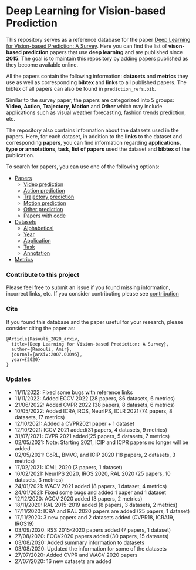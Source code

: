 <a name=top></a>
# Deep Learning for Vision-based Prediction
This repository serves as a reference database for the paper [Deep Learning for Vision-based Prediction: A Survey](https://arxiv.org/pdf/2007.00095.pdf). Here you can find the list of **vison-based prediction** papers that use **deep learning** and are published since **2015**. The goal is to maintain this repository by adding papers published as they become available online.

All the papers contain the following information: **datasets** and **metrics** they use as well as corresponding **bibtex** and **links** to all published papers. The bibtex of all papers can also be found in `prediction_refs.bib`.

Similar to the survey paper, the papers are categorized into 5 groups: **Video**, **Action**, **Trajectory**, **Motion** and **Other** which may include applications such as visual weather forecasting, fashion trends prediction, etc.

The repository also contains information about the datasets used in the papers. Here, for each dataset, in addition to the **links** to the dataset and corresponding **papers**,  you can find information regarding  **applications**, **type or annotations**, **task**, **list of papers** used the dataset and **bibtex** of the publication.

To search for papers, you can use one of the following options:

* [Papers](papers/papers.md#top)
  * [Video prediction](papers/video_papers.md#top)
  * [Action prediction](papers/action_papers.md#top)
  * [Trajectory prediction](papers/trajectory_papers.md#top)
  * [Motion prediction](papers/motion_papers.md#top)
  * [Other prediction](papers/other_papers.md#top)
  * [Papers with code](papers/papers_with_code.md#top)
* [Datasets](datasets/datasets.md#top)
  * [Alphabetical](datasets/alphabetical/alphabetical_datasets.md#top)
  * [Year](datasets/year/year_datasets.md#top)
  * [Application](datasets/application/application_datasets.md#top)
  * [Task](datasets/task/task_datasets.md#top)
  * [Annotation](datasets/annotation_datasets.md#top)
* [Metrics](metrics/metrics.md#top)


### Contribute to this project
Please feel free to submit an issue if you found missing information, incorrect links, etc. If you consider contributing please see [contribution](contribution.md)

### Cite
If you found this database and the paper useful for your research, please consider citing the paper as:
```
@Article{Rasouli_2020_arxiv,
  title={Deep Learning for Vision-based Prediction: A Survey},
  author={Rasouli, Amir},
  journal={arXiv:2007.00095},
  year={2020}
}
```

### Updates
* 11/11/2022: Fixed some bugs with reference links
* 11/11/2022: Added ECCV 2022 (28 papers, 86 datasets, 6 metrics)
* 21/06/2022: Added CVPR 2022 (38 papers, 8 datasets, 6 metrics)
* 10/05/2022: Added ICRA,IROS, NeurIPS, ICLR 2021 (74 papers, 8 datasets, 17 metrics)
* 12/10/2021: Added a CVPR2021 paper + 1 dataset
* 12/10/2021: ICCV 2021 added(31 papers, 4 datasets, 9 metrics)
* 31/07/2021: CVPR 2021 added(25 papers, 5 datasets, 7 metrics)
* 02/05/2021: Note: Starting 2021, ICIP and ICPR papers  no longer will be added
* 02/05/2021: CoRL, BMVC, and ICIP 2020 (18 papers, 2 datasets, 3 metrics)
* 17/02/2021: ICML 2020 (3 papers, 1 dataset)
* 16/02/2021: NeurIPS 2020, IROS 2020, RAL 2020 (25 papers, 10 datasets, 3 metrics)
* 24/01/2021: WACV 2021 added (8 papers, 1 dataset, 4 metrics)
* 24/01/2021: Fixed some bugs and added 1 paper and 1 dataset
* 12/12/2020: ACCV 2020 added (3 papers, 2 metrics)
* 18/11/2020: RAL 2015-2019 added (8 papers, 3 datasets, 2 metrics)
* 17/11/2020: ICRA and RAL 2020 papers are added (25 papers, 1 dataset)
* 17/11/2020: 3 new papers and 2 datasets added (CVPR18, ICRA19, IROS19)
* 03/09/2020: RSS 2015-2020 papers added (7 papers, 1 dataset)
* 27/08/2020: ECCV2020 papers added (30 papers, 15 datasets)
* 03/08/2020: Added summary information to datasets
* 03/08/2020: Updated the information for some of the datasets
* 27/07/2020: Added CVPR and WACV 2020 papers
* 27/07/2020: 16 new datasets are added
